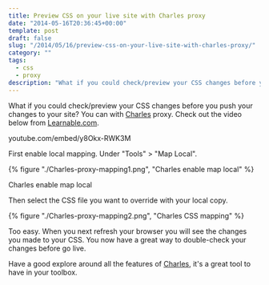 ```yaml
---
title: Preview CSS on your live site with Charles proxy
date: "2014-05-16T20:36:45+00:00"
template: post
draft: false
slug: "/2014/05/16/preview-css-on-your-live-site-with-charles-proxy/"
category: ""
tags:
  - css
  - proxy
description: "What if you could check/preview your CSS changes before you push your changes to your site? You can with Charles proxy."
---
```


What if you could check/preview your CSS changes before you push your changes to your site? You can with <a href="http://charlesproxy.com" title="Charles proxy" target="_blank">Charles</a> proxy. Check out the video below from <a href="http://learnable.com" title="Learnable" target="_blank">Learnable.com</a>.

youtube.com/embed/y8Okx-RWK3M

First enable local mapping. Under "Tools" > "Map Local".

{% figure "./Charles-proxy-mapping1.png", "Charles enable map local" %}

Charles enable map local

Then select the CSS file you want to override with your local copy.

{% figure "./Charles-proxy-mapping2.png", "Charles CSS mapping" %}

Too easy. When you next refresh your browser you will see the changes you made to your CSS. You now have a great way to double-check your changes before go live.

Have a good explore around all the features of <a href="http://charlesproxy.com" title="Charles proxy" target="_blank">Charles</a>, it's a great tool to have in your toolbox.
